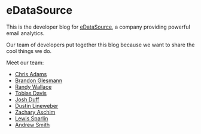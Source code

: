 eDataSource
===========

This is the developer blog for [eDataSource](http://www.edatasource.com/), a company providing powerful email analytics.

Our team of developers put together this blog because we want to share the cool things we do.

Meet our team:

* [Chris Adams](https://github.com/cadams500)
* [Brandon Glesmann](https://github.com/brandonglesmann)
* [Randy Wallace](https://github.com/randywallace)
* [Tobias Davis](https://github.com/saibotsivad)
* [Josh Duff](https://github.com/TehShrike)
* [Dustin Lineweber](https://github.com/dustinlineweber)
* [Zachary Aschim](https://github.com/zaschim)
* [Lewis Sparlin](https://github.com/lsparlin)
* [Andrew Smith](https://github.com/smithaps89)

